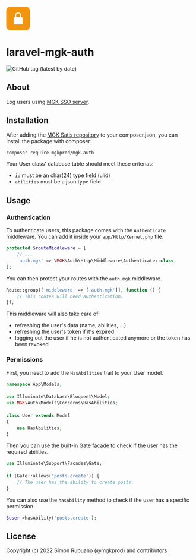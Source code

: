 <p><img src="./.github/lock.svg" alt="Auth" width="64px"></p>

# laravel-mgk-auth

![GitHub tag (latest by date)](https://img.shields.io/github/v/tag/mgkprod/laravel-mgk-auth?label=version&style=flat-square)

## About

Log users using [MGK SSO server](https://auth.mgk.dev).

## Installation

After adding the [MGK Satis repository](https://composer.mgk.dev) to your composer.json, you can install the package with composer:

```bash
composer require mgkprod/mgk-auth
```

Your User class' database table should meet these criterias:

- `id` must be an char(24) type field (ulid)
- `abilities` must be a json type field

## Usage

### Authentication

To authenticate users, this package comes with the `Authenticate` middleware. You can add it inside your `app/Http/Kernel.php` file.

```php
protected $routeMiddleware = [
    // ...
    'auth.mgk' => \MGK\Auth\Http\Middleware\Authenticate::class,
];
```

You can then protect your routes with the `auth.mgk` middleware.

```php
Route::group(['middleware' => ['auth.mgk']], function () {
    // This routes will need authentication.
});
```

This middleware will also take care of:

- refreshing the user's data (name, abilities, ...)
- refreshing the user's token if it's expired
- logging out the user if he is not authenticated anymore or the token has been revoked

### Permissions

First, you need to add the `HasAbilities` trait to your User model.

```php
namespace App\Models;

use Illuminate\Database\Eloquent\Model;
use MGK\Auth\Models\Concerns\HasAbilities;

class User extends Model
{
    use HasAbilities;
}
```

Then you can use the built-in Gate facade to check if the user has the required abilities.

```php
use Illuminate\Support\Facades\Gate;

if (Gate::allows('posts.create')) {
    // The user has the ability to create posts.
}
```

You can also use the `hasAbility` method to check if the user has a specific permission.

```php
$user->hasAbility('posts.create');
```

## License

Copyright (c) 2022 Simon Rubuano (@mgkprod) and contributors
